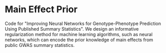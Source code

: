 # Main Effect Prior
Code for "Improving Neural Networks for Genotype-Phenotype Prediction Using Published Summary Statistics". We design an informative regularization method for machine learning algorithms, such as neural networks, which can encode the prior knowledge of main effects from public GWAS summary statistics.
